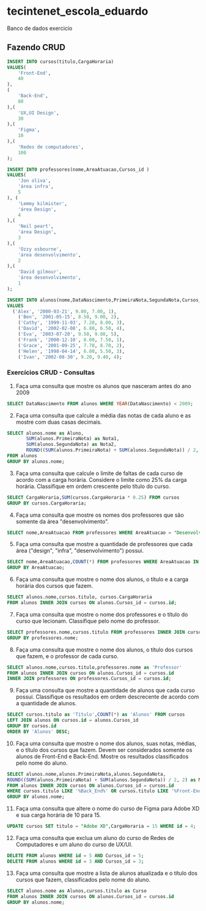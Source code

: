 # tecintenet_escola_eduardo
Banco de dados exercicío

## Fazendo CRUD 
```sql
INSERT INTO cursos(titulo,CargaHoraria) 
VALUES(
    'Front-End',
    40
),
(
    'Back-End',
    80
),(
    'UX,UI Design',
    30
),(
    'Figma',
    10
),(
    'Redes de computadores',
    100
);

INSERT INTO professores(nome,AreaAtuacao,Cursos_id )
VALUES(
    'Jon oliva',
    'área infra',
    5
), (
    'Lemmy kilmister',
    'área Design',
    4
),(
    'Neil peart',
    'área Design',
    3
),(
    'Ozzy osbourne',
    'área desenvolvimento',
    2
),(
    'David gilmour',
    'área desenvolvimento',
    1
);

INSERT INTO alunos(nome,DataNascimento,PrimeiraNota,SegundaNota,Cursos_id)
VALUES
  ('Alex', '2000-03-21', 9.00, 7.00, 1),
    ('Ben', '2001-05-15', 8.50, 9.00, 2),
    ('Cathy', '1999-11-03', 7.20, 8.00, 3),
    ('David', '2002-02-08', 6.80, 6.50, 4),
    ('Eva', '2003-07-20', 9.50, 9.80, 5),
    ('Frank', '2000-12-10', 8.00, 7.50, 1),
    ('Grace', '2001-09-25', 7.70, 8.70, 2),
    ('Helen', '1998-04-14', 6.00, 5.50, 3),
    ('Ivan', '2002-08-30', 9.20, 9.40, 4);

```

### Exercícios CRUD - Consultas

1. Faça uma consulta que mostre os alunos que nasceram antes do ano 2009
```sql
SELECT DataNascimento FROM alunos WHERE YEAR(DataNascimento) < 2009;
```

2. Faça uma consulta que calcule a média das notas de cada aluno e as mostre com duas casas decimais.
```sql
SELECT alunos.nome as Aluno,
       SUM(alunos.PrimeiraNota) as Nota1,
       SUM(alunos.SegundaNota) as Nota2,
       ROUND((SUM(alunos.PrimeiraNota) + SUM(alunos.SegundaNota)) / 2, 2) as Media
FROM alunos
GROUP BY alunos.nome;
```
3. Faça uma consulta que calcule o limite de faltas de cada curso de acordo com a carga horária. Considere o limite como 25% da carga horária. Classifique em ordem crescente pelo título do curso.

```sql
SELECT CargaHoraria,SUM(cursos.CargaHoraria * 0.25) FROM cursos
GROUP BY cursos.CargaHoraria;
```

4. Faça uma consulta que mostre os nomes dos professores que são somente da área "desenvolvimento".

```sql
SELECT nome,AreaAtuacao FROM professores WHERE AreaAtuacao = "Desenvolvimento";  
```

5. Faça uma consulta que mostre a quantidade de professores que cada área ("design", "infra", "desenvolvimento") possui.

```sql
SELECT nome,AreaAtuacao,COUNT(*) FROM professores WHERE AreaAtuacao IN ('Desenvolvimento', 'Infra', 'Design')
GROUP BY AreaAtuacao;
```

6. Faça uma consulta que mostre o nome dos alunos, o título e a carga horária dos cursos que fazem.

```sql
SELECT alunos.nome,cursos.titulo, cursos.CargaHoraria
FROM alunos INNER JOIN cursos ON alunos.Cursos_id = cursos.id;
```
7. Faça uma consulta que mostre o nome dos professores e o título do curso que lecionam. Classifique pelo nome do professor.

```sql
SELECT professores.nome,cursos.titulo FROM professores INNER JOIN cursos ON professores.Cursos_id = cursos.id
GROUP BY professores.nome;
```

8. Faça uma consulta que mostre o nome dos alunos, o título dos cursos que fazem, e o professor de cada curso.
```sql
SELECT alunos.nome,cursos.titulo,professores.nome as 'Professor'
FROM alunos INNER JOIN cursos ON alunos.Cursos_id = cursos.id 
INNER JOIN professores ON professores.Cursos_id = cursos.id;
```

9. Faça uma consulta que mostre a quantidade de alunos que cada curso possui. Classifique os resultados em ordem descrecente de acordo com a quantidade de alunos.

```sql
SELECT cursos.titulo as 'Título',COUNT(*) as 'Alunos' FROM cursos
LEFT JOIN alunos ON cursos.id = alunos.Cursos_id
GROUP BY cursos.id
ORDER BY 'Alunos' DESC;
```

10. Faça uma consulta que mostre o nome dos alunos, suas notas, médias, e o título dos cursos que fazem. Devem ser considerados somente os alunos de Front-End e Back-End. Mostre os resultados classificados pelo nome do aluno.

```sql
SELECT alunos.nome,alunos.PrimeiraNota,alunos.SegundaNota,
ROUND((SUM(alunos.PrimeiraNota) + SUM(alunos.SegundaNota)) / 2, 2) as Media,cursos.titulo
FROM alunos INNER JOIN cursos ON alunos.Cursos_id = cursos.id
WHERE cursos.titulo LIKE '%Back_End%' OR cursos.titulo LIKE '%Front-End%'
GROUP BY alunos.nome;
```

11. Faça uma consulta que altere o nome do curso de Figma para Adobe XD e sua carga horária de 10 para 15.

```sql
UPDATE cursos SET titulo = "Adobe XD",CargaHoraria = 15 WHERE id = 4;
```

12. Faça uma consulta que exclua um aluno do curso de Redes de Computadores e um aluno do curso de UX/UI.

```sql
DELETE FROM alunos WHERE id = 5 AND Cursos_id = 5;
DELETE FROM alunos WHERE id = 3 AND Cursos_id = 3;
```

13. Faça uma consulta que mostre a lista de alunos atualizada e o título dos cursos que fazem, classificados pelo nome do aluno.

```sql
SELECT alunos.nome as Alunos,cursos.titulo as Curso
FROM alunos INNER JOIN cursos ON alunos.Cursos_id = cursos.id
GROUP BY alunos.nome;
```
###